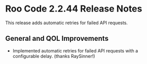 # Roo Code 2.2.44 Release Notes

This release adds automatic retries for failed API requests.

## General and QOL Improvements

*   Implemented automatic retries for failed API requests with a configurable delay. (thanks RaySinner!)